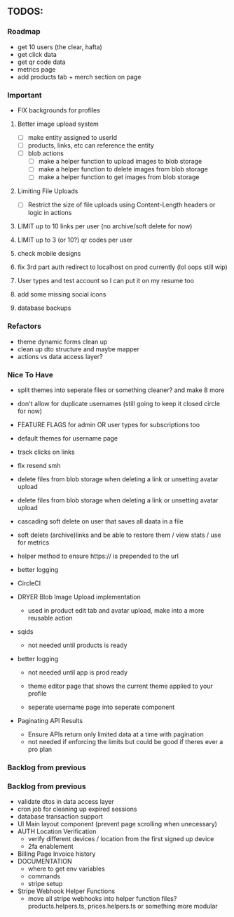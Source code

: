 ## TODOS:

### Roadmap

- get 10 users (the clear, hafta)
- get click data
- get qr code data
- metrics page
- add products tab + merch section on page

### Important

- FIX backgrounds for profiles

1. Better image upload system

   - [ ] make entity assigned to userId
   - [ ] products, links, etc can reference the entity
   - [ ] blob actions
     - [ ] make a helper function to upload images to blob storage
     - [ ] make a helper function to delete images from blob storage
     - [ ] make a helper function to get images from blob storage

2. Limiting File Uploads

   - [ ] Restrict the size of file uploads using Content-Length headers or logic in actions

3. LIMIT up to 10 links per user (no archive/soft delete for now)
4. LIMIT up to 3 (or 10?) qr codes per user
5. check mobile designs
6. fix 3rd part auth redirect to localhost on prod currently (lol oops still wip)
7. User types and test account so I can put it on my resume too
8. add some missing social icons
9. database backups

### Refactors

- theme dynamic forms clean up
- clean up dto structure and maybe mapper
- actions vs data access layer?

### Nice To Have

- split themes into seperate files or something cleaner? and make 8 more
- don't allow for duplicate usernames (still going to keep it closed circle for now)
- FEATURE FLAGS for admin OR user types for subscriptions too

- default themes for username page

- track clicks on links
- fix resend smh
- delete files from blob storage when deleting a link or unsetting avatar upload
- delete files from blob storage when deleting a link or unsetting avatar upload
- cascading soft delete on user that saves all daata in a file
- soft delete (archive)links and be able to restore them / view stats / use for metrics
- helper method to ensure https:// is prepended to the url
- better logging
- CircleCI

- DRYER Blob Image Upload implementation
  - used in product edit tab and avatar upload, make into a more reusable action
- sqids
  - not needed until products is ready
- better logging

  - not needed until app is prod ready

  - theme editor page that shows the current theme applied to your profile
  - seperate username page into seperate component

- Paginating API Results
  - Ensure APIs return only limited data at a time with pagination
  - not needed if enforcing the limits but could be good if theres ever a pro plan

### Backlog from previous

### Backlog from previous

- validate dtos in data access layer
- cron job for cleaning up expired sessions
- database transaction support
- UI Main layout component (prevent page scrolling when unecessary)
- AUTH Location Verification
  - verify different devices / location from the first signed up device
  - 2fa enablement
- Billing Page Invoice history
- DOCUMENTATION
  - where to get env variables
  - commands
  - stripe setup
- Stripe Webhook Helper Functions
  - move all stripe webhooks into helper function files? products.helpers.ts, prices.helpers.ts or something more modular
